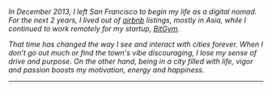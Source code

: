 *In December 2013, I left San Francisco to begin my life as a digital nomad. For the next 2 years, I lived out of [airbnb](http://www.airbnb.com/c/komanakuttan?s=8) listings, mostly in Asia, while I continued to work remotely for my startup, [BitGym](http://www.bitgym.com).*

*That time has changed the way I see and interact with cities forever. When I don’t go out much or find the town's vibe discouraging, I lose my sense of drive and purpose. On the other hand, being in a city filled with life, vigor and passion boosts my motivation, energy and happiness.*

***